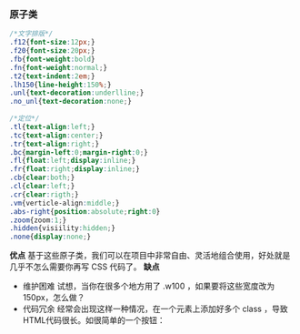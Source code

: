 ### 原子类
``` css
/*文字排版*/  
.f12{font-size:12px;}  
.f20{font-size:20px;}  
.fb{font-weight:bold}  
.fn{font-weight:normal;}  
.t2{text-indent:2em;}  
.lh150{line-height:150%;}  
.unl{text-decoration:underlline;}
.no_unl{text-decoration:none;}  
  
/*定位*/  
.tl{text-align:left;}  
.tc{text-align:center;}  
.tr{text-align:right;}  
.bc{margin-left:0;margin-right:0;}  
.fl{float:left;display:inline;}  
.fr{float:right;display:inline;}  
.cb{clear:both;}  
.cl{clear:left;}  
.cr{clear:rigth;}  
.vm{verticle-align:middle;}
.abs-right{position:absolute;right:0}  
.zoom{zoom:1;}  
.hidden{visiility:hidden;}  
.none{display:none;}  
```
**优点**
基于这些原子类，我们可以在项目中非常自由、灵活地组合使用，好处就是几乎不怎么需要你再写 CSS 代码了。
**缺点**
- 维护困难
	试想，当你在很多个地方用了 .w100 ，如果要将这些宽度改为 150px，怎么做？
- 代码冗余
	经常会出现这样一种情况，在一个元素上添加好多个 class ，导致HTML代码很长。如很简单的一个按钮：